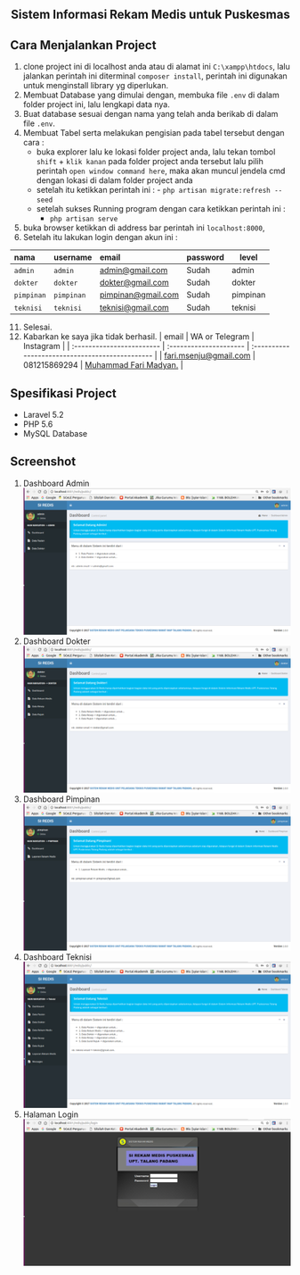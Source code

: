 <h2 align="center">Sistem Informasi Rekam Medis untuk Puskesmas</h2>

## Cara Menjalankan Project

1. clone project ini di localhost anda atau di alamat ini `C:\xampp\htdocs`, lalu jalankan perintah ini diterminal `composer install`, perintah ini digunakan untuk menginstall library yg diperlukan.
2. Membuat Database yang dimulai dengan, membuka file `.env` di dalam folder project ini, lalu lengkapi data nya.
3. Buat database sesuai dengan nama yang telah anda berikab di dalam file `.env`.
4. Membuat Tabel serta melakukan pengisian pada tabel tersebut dengan cara :
   - buka explorer lalu ke lokasi folder project anda, lalu tekan tombol `shift` + `klik kanan` pada folder project anda tersebut
     lalu pilih perintah `open window command here`, maka akan muncul jendela cmd dengan lokasi di dalam folder project anda
   - setelah itu ketikkan perintah ini : - `php artisan migrate:refresh --seed`
   - setelah sukses Running program dengan cara ketikkan perintah ini :
     - `php artisan serve`
5. buka browser ketikkan di address bar perintah ini `localhost:8000`,
6. Setelah itu lakukan login dengan akun ini :

| nama       | username   | email              | password | level    |
| :--------- | :--------- | :----------------- | :------- | -------- |
| `admin`    | `admin`    | admin@gmail.com    | Sudah    | admin    |
| `dokter`   | `dokter`   | dokter@gmail.com   | Sudah    | dokter   |
| `pimpinan` | `pimpinan` | pimpinan@gmail.com | Sudah    | pimpinan |
| `teknisi`  | `teknisi`  | teknisi@gmail.com  | Sudah    | teknisi  |

11. Selesai.
12. Kabarkan ke saya jika tidak berhasil.
    | email | WA or Telegram | Instagram |
    | :------------------------ | :--------------------- | :---------------------------------------------- |
    | fari.msenju@gmail.com | 081215869294 | [Muhammad Fari Madyan.](https://www.instagram.com/farimadyan/) |

## Spesifikasi Project

- Laravel 5.2
- PHP 5.6
- MySQL Database

## Screenshot

1. Dashboard Admin
   <img src="screenshot/DA.png" >
2. Dashboard Dokter
   <img src="screenshot/DD.png" >
3. Dashboard Pimpinan
   <img src="screenshot/DP.png" >
4. Dashboard Teknisi
   <img src="screenshot/DT.png" >
5. Halaman Login
   <img src="screenshot/HL.png" >
